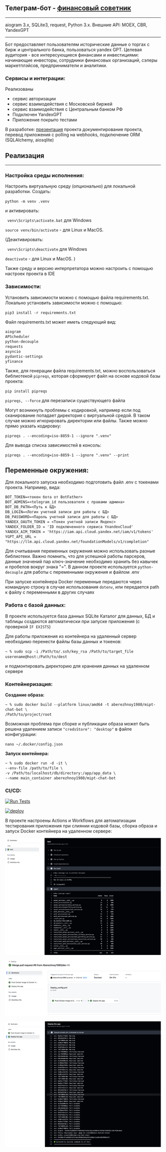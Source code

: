 ## Телеграм-бот - [финансовый советник](https://t.me/finassassin_bot)
<hr>
aiogram 3.x, SQLite3, request, Python 3.x. Внешние API: MOEX, CBR, YandexGPT
<hr>
Бот предоставляет пользователям исторические данные о торгах с бирж и центрального банка,
пользоваться yandex GPT. Целевая аудитория - все интересующиеся финансами и инвестициями:
начинающие инвесторы, сотрудники финансовых организаций, сэлеры маркетплэйсов,
предприниматели и аналитики.

### Сервисы и интеграции:

Реализованы 
* сервис авторизации
* сервис взаимодействия с Московской биржей
* сервис взаимодействия с Центральным банком РФ
* Подключен YandexGPT
* Приложение покрыто тестами

В разработке: [презентация](https://github.com/Aberezhnoy1980/MIPT_tg_bot/blob/main/img/Berezhnoy_A_finassassin.pdf) 
проекта документирование проекта, перевод приложения с polling на webhooks, подключение ORM (SQLAlchemy, aiosqlite)

## Реализация
<hr>

### Настройка среды исполнения:
Настроить виртуальную среду (опционально) для локальной разработки. Создать:

`python -m venv .venv`

и активировать:

`
venv\Scripts\activate.bat` для Windows

`source venv/bin/activate` - для Linux и MacOS.

(Деактивировать:

`
venv\Scripts\deactivate` для Windows

`deactivate` - для Linux и MacOS.
)

Также среду и версию интерпретатора можно настроить с помощью настроек проекта в IDE

### Зависимости:
Установить зависимости можно с помощью файла requirements.txt. Локально установить зависимости можно с помощью:

`pip3 install -r requirements.txt`

Файл requirements.txt может иметь следующий вид:

```
aiogram
APScheduler
python-decouple
requests
asyncio
pydantic-settings
yfinance
```

Также, для генерации файла requirements.txt, можно воспользоваться библиотекой 
`pipreqs`, которая сформирует файл на основе кодовой базы проекта:

`pip install pipreqs`

`pipreqs, --force` для перезаписи существующего файла

Могут возникнуть проблемы с кодировкой, например если под сканирование попадает директория с виртуальной средой. 
В таком случае можно игнорировать директории или файлы. Также можно прямо указать кодировку:

`pipreqs . --encoding=iso-8859-1 --ignore ".venv"` 

Для вывода списка зависимостей в консоль:

`pipreqs . --encoding=iso-8859-1 --ignore ".venv" --print`

## Переменные окружения:
Для локального запуска необходимо подготовить файл .env с токенами проекта. Например, вида:

```
BOT_TOKEN=<токен бота от BotFather>
BOT_ADMINS=<telegram_id пользователя с правами админа>
BOT_DB_PATH=<Путь к БД>
DB_LOGIN=<Логин учетной записи для работы с БД>
DB_PASSWORD=<Пароль учетной записи для работы с БД>
YANDEX_OAUTH_TOKEN = <Токен учетной записи Яндекс>
YANDEX_FOLDER_ID = 'ID подключенного сервиса YnandexCloud'
YANDEX_AIM_TOKEN = 'https://iam.api.cloud.yandex.net/iam/v1/tokens'
YGPT_API_URL = "https://llm.api.cloud.yandex.net/foundationModels/v1/completion"
```

Для считывания переменных окружения можно использовать разные библиотеки. Важно помнить, что для успешной работы 
парсеров, данные значений пар ключ-значение необходимо хранить без кавычек и пробелов вокруг знака "=". В данном проекте используется 
`python-decouple` для работы с переменными окружения и файлом .env

При запуске контейнера Docker переменные передаются через командную строку в случае использования `dotenv`, 
или передается path к файлу с переменными в других случаях

### Работа с базой данных:
В проекте используется база данных SQLite
Каталог для данных, БД и таблицы создаются автоматически при запуске приложения (с проверкой `IF EXISTS`)

Для работы приложения из контейнера на удаленный сервер необходимо перенести файлы базы данных и токенов:

`~ % sudo scp -i /Path/to/.ssh/key_rsa /Path/to/target_file userename@host:/Path/to/dest`

и подмонтировать директорию для хранения данных на удаленном сервере

### Контейнеризация:
**Создание образа:**

```
~ % sudo docker build --platform linux/amd64 -t aberezhnoy1980/mipt-chat-bot \
/Path/to/project/root
```
Возможная проблема при сборке и публикации образа может быть решена удалением записи `"credsStore": "desktop"` 
в файле конфигурации:

`nano ~/.docker/config.json`

**Запуск контейнера:**

```
~ % sudo docker run -d -it \
--env-file /path/to/file \
-v /Path/to/localhost/db/directory:/app/app_data \
--name main_container aberezhnoy1980/mipt-chat-bot
```

### CI/CD:

[![Run Tests](https://github.com/Aberezhnoy1980/MIPT_tg_bot/actions/workflows/Tests.yml/badge.svg)](https://github.com/Aberezhnoy1980/MIPT_tg_bot/actions/workflows/Tests.yml)

[![deploy](https://github.com/Aberezhnoy1980/MIPT_tg_bot/actions/workflows/Deploy_config.yml/badge.svg)](https://github.com/Aberezhnoy1980/MIPT_tg_bot/actions/workflows/Deploy_config.yml)

В проекте настроены Actions и Workflows для автоматизации тестирования приложения при слиянии кодовой базы, сборка образа 
и запуск Docker контейнера на удаленном сервере:

![Run tests](img/CI_teest.png)

![Deploy](img/CD_deploy1.png)

![Deploy check](img/CD_deploy2.png)
